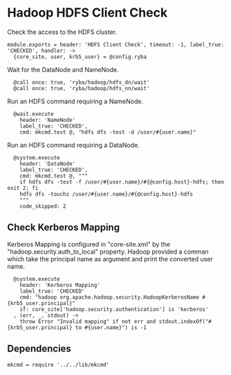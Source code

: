 
# Hadoop HDFS Client Check

Check the access to the HDFS cluster.

    module.exports = header: 'HDFS Client Check', timeout: -1, label_true: 'CHECKED', handler: ->
      {core_site, user, krb5_user} = @config.ryba

Wait for the DataNode and NameNode.

      @call once: true, 'ryba/hadoop/hdfs_dn/wait'
      @call once: true, 'ryba/hadoop/hdfs_nn/wait'

Run an HDFS command requiring a NameNode.

      @wait.execute
        header: 'NameNode'
        label_true: 'CHECKED',
        cmd: mkcmd.test @, "hdfs dfs -test -d /user/#{user.name}"

Run an HDFS command requiring a DataNode.

      @system.execute
        header: 'DataNode'
        label_true: 'CHECKED',
        cmd: mkcmd.test @, """
        if hdfs dfs -test -f /user/#{user.name}/#{@config.host}-hdfs; then exit 2; fi
        hdfs dfs -touchz /user/#{user.name}/#{@config.host}-hdfs
        """
        code_skipped: 2

## Check Kerberos Mapping

Kerberos Mapping is configured in "core-site.xml" by the
"hadoop.security.auth_to_local" property. Hadoop provided a comman which take
the principal name as argument and print the converted user name.

      @system.execute
        header: 'Kerberos Mapping'
        label_true: 'CHECKED'
        cmd: "hadoop org.apache.hadoop.security.HadoopKerberosName #{krb5_user.principal}"
        if: core_site['hadoop.security.authentication'] is 'kerberos'
      , (err, _, stdout) ->
        throw Error "Invalid mapping" if not err and stdout.indexOf("#{krb5_user.principal} to #{user.name}") is -1

## Dependencies

    mkcmd = require '../../lib/mkcmd'
